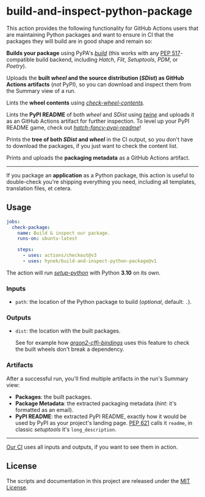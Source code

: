 # build-and-inspect-python-package

This action provides the following functionality for GitHub Actions users that are maintaining Python packages and want to ensure in CI that the packages they will build are in good shape and remain so:

**Builds your package** using PyPA's [*build*](https://pypi.org/project/build/) (this works with any [PEP 517](https://peps.python.org/pep-0517/)-compatible build backend, including *Hatch*, *Flit*, *Setuptools*, *PDM*, or *Poetry*).

Uploads the **built *wheel* and the source distribution (*SDist*) as GitHub Actions artifacts** (*not* PyPI), so you can download and inspect them from the Summary view of a run.

Lints the **wheel contents** using [*check-wheel-contents*](https://pypi.org/project/check-wheel-contents/).

Lints the **PyPI README** of both *wheel* and *SDist* using [*twine*](https://pypi.org/project/twine/) and uploads it as an GitHub Actions artifact for further inspection.
To level up your PyPI README game, check out [*hatch-fancy-pypi-readme*](https://github.com/hynek/hatch-fancy-pypi-readme)!

Prints the **tree of both *SDist* and *wheel*** in the CI output, so you don't have to download the packages, if you just want to check the content list.

Prints and uploads the **packaging metadata** as a GitHub Actions artifact.

---

If you package an **application** as a Python package, this action is useful to double-check you're shipping everything you need, including all templates, translation files, et cetera.


## Usage

```yaml
jobs:
  check-package:
    name: Build & inspect our package.
    runs-on: ubuntu-latest

    steps:
      - uses: actions/checkout@v3
      - uses: hynek/build-and-inspect-python-package@v1
```

The action will run [*setup-python*](https://github.com/actions/setup-python) with Python **3.10** on its own.


### Inputs

- `path`: the location of the Python package to build (*optional*, default: `.`).


### Outputs

- `dist`: the location with the built packages.

  See for example how [*argon2-cffi-bindings*](https://github.com/hynek/argon2-cffi-bindings/blob/a9d295e577b271b1c7f6ca3929fe8b39ba8b689e/.github/workflows/ci.yml#L75-L85) uses this feature to check the built wheels don't break a dependency.


### Artifacts

After a successful run, you'll find multiple artifacts in the run's Summary view:

- **Packages**: the built packages.
- **Package Metadata**: the extracted packaging metadata (*hint*: it's formatted as an email).
- **PyPI README**: the extracted PyPI README, exactly how it would be used by PyPI as your project's landing page.
  [PEP 621](https://peps.python.org/pep-0621/) calls it `readme`, in classic *setuptools* it's `long_description`.

---

[Our CI](.github/workflows/ci.yml) uses all inputs and outputs, if you want to see them in action.

## License

The scripts and documentation in this project are released under the [MIT License](LICENSE).
